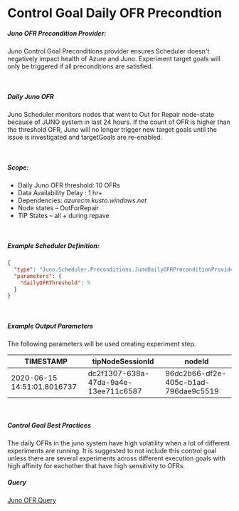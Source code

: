 ﻿# Control Goal Daily OFR Precondtion


##### Juno OFR Precondition Provider:

Juno Control Goal Preconditions provider ensures Scheduler doesn't negatively impact health of Azure and Juno.
Experiment target goals will only be triggered if all preconditions are satisfied.

<br>

##### Daily Juno OFR
Juno Scheduler monitors nodes that went to Out for Repair node-state because of JUNO system in last 24 hours.
If the count of OFR is higher than the threshold OFR, Juno will no longer trigger new target goals until the issue is investigated and targetGoals are re-enabled.

<br>

##### Scope:
- Daily Juno OFR threshold: 10 OFRs
- Data Availability Delay : 1 hr+
- Dependencies: *azurecm.kusto.windows.net*
- Node states – OutForRepair
- TiP States – all + during repave

<br>

##### Example Scheduler Definition:
``` json
{
  "type": "Juno.Scheduler.Preconditions.JunoDailyOFRPreconditionProvider",
  "parameters": {
    "dailyOFRThreshold": 5
  }
}
```

<br>

##### Example Output Parameters
The following parameters will be used creating experiment step.

| TIMESTAMP                  | tipNodeSessionId	                    | nodeId	                            |
| -------------------------- | ------------------------------------ | ------------------------------------- |
|2020-06-15 14:51:01.8016737 | dc2f1307-638a-47da-9a4e-13ee711c6587 | 96dc2b66-df2e-405c-b1ad-796dae9c5519  |

<br>

##### Control Goal Best Practices
The daily OFRs in the juno system have high volatility when a lot of different experiments are running. It is suggested to not include
this control goal unless there are several experiments across different execution goals with high affinity for eachother that have high sensitivity to OFRs. 

##### Query

[Juno OFR Query](../../Juno.Scheduler.Preconditions/Query/JunoOfr.txt)